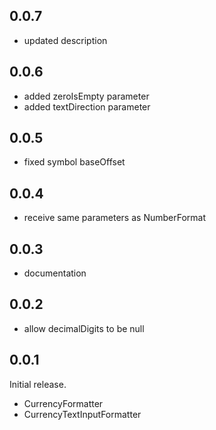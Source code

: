## 0.0.7

* updated description

## 0.0.6

* added zeroIsEmpty parameter
* added textDirection parameter

## 0.0.5

* fixed symbol baseOffset

## 0.0.4

* receive same parameters as NumberFormat

## 0.0.3

* documentation

## 0.0.2

* allow decimalDigits to be null

## 0.0.1

Initial release.
* CurrencyFormatter
* CurrencyTextInputFormatter
